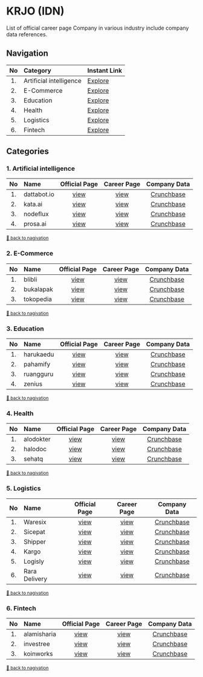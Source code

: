 # KRJO (IDN)
List of official career page Company in various industry include company data references.

## Navigation

| No |           Category      | Instant Link                                                                     |
|:--:|:------------------------|----------------------------------------------------------------------------------|
| 1. | Artificial intelligence | [Explore](https://github.com/ervinismu/give-me-a-job#1-artificial-intelligence)  |
| 2. | E-Commerce              | [Explore](https://github.com/ervinismu/give-me-a-job#2-e-commerce)               |
| 3. | Education               | [Explore](https://github.com/ervinismu/give-me-a-job#3-education)                |
| 4. | Health                  | [Explore](https://github.com/ervinismu/give-me-a-job#4-health)                   |
| 5. | Logistics               | [Explore](https://github.com/ervinismu/give-me-a-job#5-logistics)                |
| 6. | Fintech                 | [Explore](https://github.com/ervinismu/give-me-a-job#6-fintech)                  |

## Categories 

### 1. Artificial intelligence

| No |     Name    |         Official Page          |                 Career Page                           |                      Company Data                               |
|:--:|:------------|:------------------------------:|:-----------------------------------------------------:|:---------------------------------------------------------------:|
| 1. | dattabot.io |[view](https://kata.ai/)        |[view](https://dattabot.io/life-at-dattabot/)          | [Crunchbase](https://www.crunchbase.com/organization/mediatrac) |
| 2. | kata.ai     |[view](https://kata.ai/)        |[view](https://kata.ai/career)                         | [Crunchbase](https://www.crunchbase.com/organization/kata)      |
| 3. | nodeflux    |[view](https://www.nodeflux.io/)|[view](https://www.linkedin.com/company/nodeflux/jobs/)| [Crunchbase](https://www.crunchbase.com/organization/nodeflux)  |
| 4. | prosa.ai    |[view](https://prosa.ai)        |[view](https://prosa.ai/career#positions)              | [Crunchbase](https://www.crunchbase.com/organization/prosa-ai)  |

<sub> [:arrow_up_small: back to nagivation](https://github.com/ervinismu/give-me-a-job#navigation) </sub>

### 2. E-Commerce

| No |    Name   |          Official Page          |           Career Page                    |                      Company Data                               |
|:--:|:----------|:-------------------------------:|:----------------------------------------:|:---------------------------------------------------------------:|
| 1. | blibli    |[view](https://www.blibli.com/)  |[view](https://careers.blibli.com/)       | [Crunchbase](https://www.crunchbase.com/organization/blibli)    |
| 2. | bukalapak |[view](https://www.bukalapak.com)|[view](https://careers.bukalapak.com/)    | [Crunchbase](https://www.crunchbase.com/organization/bukalapak) |
| 3. | tokopedia |[view](https://www.tokopedia.com)|[view](https://www.tokopedia.com/careers/)| [Crunchbase](https://www.crunchbase.com/organization/tokopedia) |

<sub> [:arrow_up_small: back to nagivation](https://github.com/ervinismu/give-me-a-job#navigation) </sub>

### 3. Education

| No |    Name   |        Official Page             |               Career Page                   |                      Company Data                                      |
|:--:|:----------|:--------------------------------:|:-------------------------------------------:|:----------------------------------------------------------------------:|
| 1. | harukaedu |[view](https://harukaedu.com/)    |[view](https://harukaedu.com/career/)        | [Crunchbase](https://www.crunchbase.com/organization/harukaedu)        |
| 2. | pahamify  |[view](https://pahamify.com/)     |[view](https://pahamify.com/career-list/)    | [Crunchbase](https://www.crunchbase.com/organization/pahamify)         |
| 3. | ruangguru |[view](https://www.ruangguru.com/)|[view](https://career.ruangguru.com/)        | [Crunchbase](https://www.crunchbase.com/organization/ruangguru)        |
| 4. | zenius    |[view](https://www.zenius.net/)   |[view](https://www.zenius.net/we-are-hiring/)| [Crunchbase](https://www.crunchbase.com/organization/zenius-education) |

<sub> [:arrow_up_small: back to nagivation](https://github.com/ervinismu/give-me-a-job#navigation) </sub>

### 4. Health

| No |   Name    |       Official Page              |                   Career Page                  |                      Company Data                               |
|:--:|:----------|:--------------------------------:|:----------------------------------------------:|:---------------------------------------------------------------:|
| 1. | alodokter |[view](https://www.alodokter.com/)|[view](https://www.kalibrr.com/c/alodokter/jobs)| [Crunchbase](https://www.crunchbase.com/organization/alodokter) |
| 2. | halodoc   |[view](https://www.halodoc.com/)  |[view](https://www.halodoc.com/career)          | [Crunchbase](https://www.crunchbase.com/organization/halodoc)   |
| 3. | sehatq    |[view](https://www.sehatq.com/)   |[view](https://www.sehatq.com/karir)            | [Crunchbase](https://www.crunchbase.com/organization/sehatq)    |

<sub> [:arrow_up_small: back to nagivation](https://github.com/ervinismu/give-me-a-job#navigation) </sub>

### 5. Logistics

|  No |    Name       |       Official Page                |         Career Page                         |                      Company Data                                        |
|:---:|:--------------|:----------------------------------:|:-------------------------------------------:|:------------------------------------------------------------------------:|
| 1.  | Waresix       |[view](https://www.waresix.com/)    |[view](https://careers.waresix.com/)         | [Crunchbase](https://www.crunchbase.com/organization/waresix)            |
| 2.  | Sicepat       |[view](https://www.sicepat.com/)    |[view](https://www.sicepat.com/career)       | [Crunchbase](https://www.crunchbase.com/organization/sicepat-express)    |
| 3.  | Shipper       |[view](https://shipper.id/)         |[view](https://shipper.id/career)            | [Crunchbase](https://www.crunchbase.com/organization/shipper-35b4)       |
| 4.  | Kargo         |[view](https://kargo.tech/en/about/)|[view](https://kargo-technologies.breezy.hr/)| [Crunchbase](https://www.crunchbase.com/organization/kargo-technologies) |
| 5.  | Logisly       |[view](https://logisly.com/)        |[view](https://logisly.com/careers)          | [Crunchbase](https://www.crunchbase.com/organization/logisly)            |
| 6.  | Rara Delivery |[view](https://www.rara.delivery/)  |[view](https://www.rara.delivery/careers/)   | [Crunchbase](https://www.crunchbase.com/organization/rara-delivery)      |

<sub> [:arrow_up_small: back to nagivation](https://github.com/ervinismu/give-me-a-job#navigation) </sub>

### 6. Fintech

| No |   Name    |       Official Page              |                   Career Page                  |                      Company Data                               |
|:--:|:----------|:--------------------------------:|:----------------------------------------------:|:---------------------------------------------------------------:|
| 1. | alamisharia |[view](https://alamisharia.co.id/id)|[view](https://id.linkedin.com/company/alamisharia/jobs)| [Crunchbase](https://www.crunchbase.com/organization/alami) |
| 2. | investree |[view](https://investree.id/en)|[view](https://career.investree.id/)| [Crunchbase](https://www.crunchbase.com/organization/investree) |
| 3. | koinworks |[view](https://koinworks.com/)|[view](https://koinworks.com/karir/)| [Crunchbase](https://www.crunchbase.com/organization/koinworks) |

<sub> [:arrow_up_small: back to nagivation](https://github.com/ervinismu/give-me-a-job#navigation) </sub>
